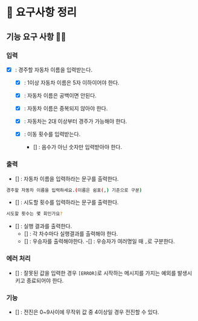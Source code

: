# 📘 요구사항 정리

## 기능 요구 사항 🐱‍🐉

### 입력 
- [x] : 경주할 자동차 이름을 입력받는다.
  - [x] : 1이상 자동차 이름은 5자 이하이어야 한다.
  - [x] : 자동차 이름은 공백이면 안된다.
  - [x] : 자동차 이름은 중복되지 않아야 한다.
  - [x] : 자동차는 2대 이상부터 경주가 가능해야 한다.

  - [x] : 이동 횟수를 입력받는다.
    - [] : 음수가 아닌 숫자만 입력받아야 한다.
  

### 출력
- [] : 자동차 이름을 입력하라는 문구를 출력한다.
``` bash
경주할 자동차 이름을 입력하세요.(이름은 쉼표(,) 기준으로 구분)
```

- [] : 시도할 횟수를 입력하라는 문구를 출력한다.
``` bash
시도할 횟수는 몇 회인가요?
```

- [] : 실행 결과를 출력한다.
  - [] : 각 차수마다 실행결과를 출력해야 한다.
  - [] : 우승자를 출력해야한다.
    -[] : 우승자가 여러명일 때 `,`로 구분한다.

### 에러 처리
- [] : 잘못된 값을 입력한 경우 `[ERROR]`로 시작하는 메시지를 가지는 예외를 발생시키고 종료되어야 한다.

### 기능
- [] : 전진은 0~9사이에 무작위 값 중 4이상일 경우 전진할 수 있다.